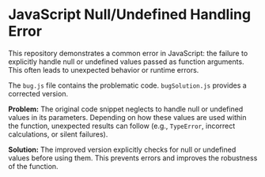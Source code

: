 # JavaScript Null/Undefined Handling Error

This repository demonstrates a common error in JavaScript: the failure to explicitly handle null or undefined values passed as function arguments. This often leads to unexpected behavior or runtime errors.

The `bug.js` file contains the problematic code.  `bugSolution.js` provides a corrected version.

**Problem:**
The original code snippet neglects to handle null or undefined values in its parameters.  Depending on how these values are used within the function, unexpected results can follow (e.g., `TypeError`, incorrect calculations, or silent failures).

**Solution:**
The improved version explicitly checks for null or undefined values before using them. This prevents errors and improves the robustness of the function.